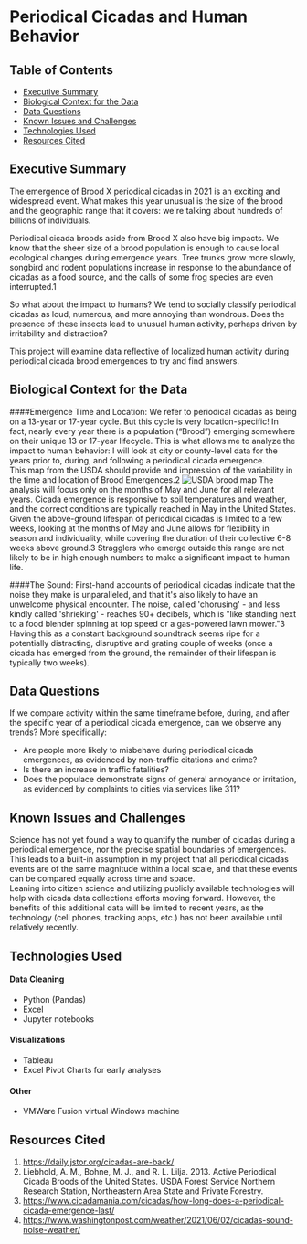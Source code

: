 # Periodical Cicadas and Human Behavior

## Table of Contents
* [Executive Summary](#executive-summary)
* [Biological Context for the Data](#biological-context-for-the-data)
* [Data Questions](#data-questions)
* [Known Issues and Challenges](#known-issues-and-challenges)
* [Technologies Used](#technologies-used)
* [Resources Cited](#resources-cited)

## Executive Summary

The emergence of Brood X periodical cicadas in 2021 is an exciting and widespread event.  What makes this year unusual is the size of the brood and the geographic range that it covers: we're talking about hundreds of billions of individuals.

Periodical cicada broods aside from Brood X also have big impacts.  We know that the sheer size of a brood population is enough to cause local ecological changes during emergence years.  Tree trunks grow more slowly, songbird and rodent populations increase in response to the abundance of cicadas as a food source, and the calls of some frog species are even interrupted.1

So what about the impact to humans?  We tend to socially classify periodical cicadas as loud, numerous, and more annoying than wondrous.  Does the presence of these insects lead to unusual human activity, perhaps driven by irritability and distraction?

This project will examine data reflective of localized human activity during periodical cicada brood emergences to try and find answers.


## Biological Context for the Data

####Emergence Time and Location:
We refer to periodical cicadas as being on a 13-year or 17-year cycle.  But this cycle is very location-specific!  In fact, nearly every year there is a population (“Brood”) emerging somewhere on their unique 13 or 17-year lifecycle.  This is what allows me to analyze the impact to human behavior: I will look at city or county-level data for the years prior to, during, and following a periodical cicada emergence.  
This map from the USDA should provide and impression of the variability in the time and location of Brood Emergences.2
![USDA brood map](./assets/USDA_periodical_brood_map.jpeg)
The analysis will focus only on the months of May and June for all relevant years.  Cicada emergence is responsive to soil temperatures and weather, and the correct conditions are typically reached in May in the United States.  Given the above-ground lifespan of periodical cicadas is limited to a few weeks, looking at the months of May and June allows for flexibility in season and individuality, while covering the duration of their collective 6-8 weeks above ground.3  Stragglers who emerge outside this range are not likely to be in high enough numbers to make a significant impact to human life.   

####The Sound:
First-hand accounts of periodical cicadas indicate that the noise they make is unparalleled, and that it's also likely to have an unwelcome physical encounter.  The noise, called 'chorusing' - and less kindly called 'shrieking' - reaches 90+ decibels, which is "like standing next to a food blender spinning at top speed or a gas-powered lawn mower."3  Having this as a constant background soundtrack seems ripe for a potentially distracting, disruptive and grating couple of weeks (once a cicada has emerged from the ground, the remainder of their lifespan is typically two weeks).  


## Data Questions
If we compare activity within the same timeframe before, during, and after the specific year of a periodical cicada emergence, can we observe any trends?  More specifically:
 - Are people more likely to misbehave during periodical cicada emergences, as evidenced by non-traffic citations and crime?
 - Is there an increase in traffic fatalities?
 - Does the populace demonstrate signs of general annoyance or irritation, as evidenced by complaints to cities via services like 311?

## Known Issues and Challenges
Science has not yet found a way to quantify the number of cicadas during a periodical emergence, nor the precise spatial boundaries of emergences.  This leads to a built-in assumption in my project that all periodical cicadas events are of the same magnitude within a local scale, and that these events can be compared equally across time and space.  
Leaning into citizen science and utilizing publicly available technologies will help with cicada data collections efforts moving forward.  However, the benefits of this additional data will be limited to recent years, as the technology (cell phones, tracking apps, etc.) has not been available until relatively recently.


## Technologies Used
 #### Data Cleaning
  - Python (Pandas)
  - Excel
  - Jupyter notebooks
 #### Visualizations
  - Tableau
  - Excel Pivot Charts for early analyses
 #### Other
  - VMWare Fusion virtual Windows machine

## Resources Cited
1. https://daily.jstor.org/cicadas-are-back/
2. Liebhold, A. M., Bohne, M. J., and R. L. Lilja. 2013. Active Periodical Cicada Broods of the United States. USDA Forest Service Northern Research Station, Northeastern Area State and Private Forestry.
3. https://www.cicadamania.com/cicadas/how-long-does-a-periodical-cicada-emergence-last/
4. https://www.washingtonpost.com/weather/2021/06/02/cicadas-sound-noise-weather/
